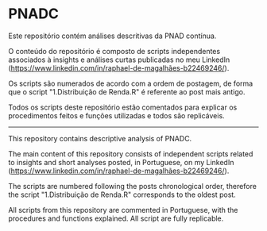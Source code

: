 # PNADC
Este repositório contém análises descritivas da PNAD contínua.

O conteúdo do repositório é composto de scripts independentes associados à insights e análises curtas publicadas no meu LinkedIn (https://www.linkedin.com/in/raphael-de-magalhães-b22469246/).

Os scripts são numerados de acordo com a ordem de postagem, de forma que o script "1.Distribuição de Renda.R" é referente ao post mais antigo.

Todos os scripts deste repositório estão comentados para explicar os procedimentos feitos e funções utilizadas e todos são replicáveis.

---------------------------------------------------

This repository contains descriptive analysis of PNADC.

The main content of this repository consists of independent scripts related to insights and short analyses posted, in Portuguese, on my LinkedIn (https://www.linkedin.com/in/raphael-de-magalhães-b22469246/).

The scripts are numbered following the posts chronological order, therefore the script "1.Distribuição de Renda.R" corresponds to the oldest post.

All scripts from this repository are commented in Portuguese, with the procedures and functions explained. All script are fully replicable.
